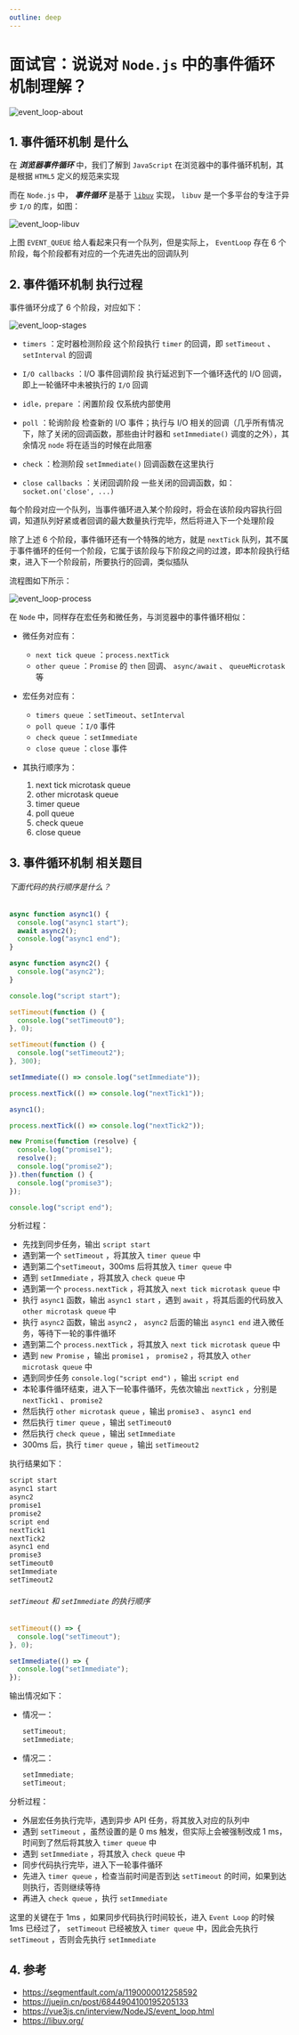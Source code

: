 ```yaml
---
outline: deep
---
```


# 面试官：说说对 `Node.js` 中的事件循环机制理解？

![event_loop-about](https://github.com/MrZhuA00/image-repo/blob/main/facial-sutra/nodejs/event_loop-about.png?raw=true)

## 1. 事件循环机制 是什么

在 **_浏览器事件循环_** 中，我们了解到 `JavaScript` 在浏览器中的事件循环机制，其是根据 `HTML5` 定义的规范来实现

而在 `Node.js` 中， **_事件循环_** 是基于 [`libuv`](https://libuv.org/) 实现， `libuv` 是一个多平台的专注于异步 `I/O` 的库，如图：

![event_loop-libuv](https://github.com/MrZhuA00/image-repo/blob/main/facial-sutra/nodejs/event_loop-libuv.png?raw=true)

上图 `EVENT_QUEUE` 给人看起来只有一个队列，但是实际上， `EventLoop` 存在 6 个阶段，每个阶段都有对应的一个先进先出的回调队列

## 2. 事件循环机制 执行过程

事件循环分成了 6 个阶段，对应如下：

![event_loop-stages](https://github.com/MrZhuA00/image-repo/blob/main/facial-sutra/nodejs/event_loop-stages.png?raw=true)

- `timers` ：定时器检测阶段
  这个阶段执行 `timer` 的回调，即 `setTimeout` 、 `setInterval` 的回调

- `I/O callbacks` ：I/O 事件回调阶段
  执行延迟到下一个循环迭代的 I/O 回调，即上一轮循环中未被执行的 `I/O` 回调

- `idle，prepare` ：闲置阶段
  仅系统内部使用

- `poll` ：轮询阶段
  检查新的 I/O 事件；执行与 I/O 相关的回调（几乎所有情况下，除了关闭的回调函数，那些由计时器和 `setImmediate()` 调度的之外），其余情况 `node` 将在适当的时候在此阻塞

- `check` ：检测阶段
  `setImmediate()` 回调函数在这里执行

- `close callbacks` ：关闭回调阶段
  一些关闭的回调函数，如：`socket.on('close', ...)`

每个阶段对应一个队列，当事件循环进入某个阶段时，将会在该阶段内容执行回调，知道队列好紧或者回调的最大数量执行完毕，然后将进入下一个处理阶段

除了上述 6 个阶段，事件循环还有一个特殊的地方，就是 `nextTick` 队列，其不属于事件循环的任何一个阶段，它属于该阶段与下阶段之间的过渡，即本阶段执行结束，进入下一个阶段前，所要执行的回调，类似插队

流程图如下所示：

![event_loop-process](https://github.com/MrZhuA00/image-repo/blob/main/facial-sutra/nodejs/event_loop-process.png?raw=true)

在 `Node` 中，同样存在宏任务和微任务，与浏览器中的事件循环相似：

- 微任务对应有：

  - `next tick queue` ：`process.nextTick`
  - `other queue` ：`Promise` 的 `then` 回调、 `async/await` 、 `queueMicrotask` 等

- 宏任务对应有：

  - `timers queue` ：`setTimeout`、`setInterval`
  - `poll queue` ：`I/O` 事件
  - `check queue` ：`setImmediate`
  - `close queue` ：`close` 事件

- 其执行顺序为：
  1. next tick microtask queue
  2. other microtask queue
  3. timer queue
  4. poll queue
  5. check queue
  6. close queue

## 3. 事件循环机制 相关题目

###### 下面代码的执行顺序是什么？

```js
async function async1() {
  console.log("async1 start");
  await async2();
  console.log("async1 end");
}

async function async2() {
  console.log("async2");
}

console.log("script start");

setTimeout(function () {
  console.log("setTimeout0");
}, 0);

setTimeout(function () {
  console.log("setTimeout2");
}, 300);

setImmediate(() => console.log("setImmediate"));

process.nextTick(() => console.log("nextTick1"));

async1();

process.nextTick(() => console.log("nextTick2"));

new Promise(function (resolve) {
  console.log("promise1");
  resolve();
  console.log("promise2");
}).then(function () {
  console.log("promise3");
});

console.log("script end");
```

分析过程：

- 先找到同步任务，输出 `script start`
- 遇到第一个 `setTimeout` ，将其放入 `timer queue` 中
- 遇到第二个`setTimeout`，300ms 后将其放入 `timer queue` 中
- 遇到 `setImmediate` ，将其放入 `check queue` 中
- 遇到第一个 `process.nextTick` ，将其放入 `next tick microtask queue` 中
- 执行 `async1` 函数，输出 `async1 start` ，遇到 `await` ，将其后面的代码放入 `other microtask queue` 中
- 执行 `async2` 函数，输出 `async2` ， `async2` 后面的输出 `async1 end` 进入微任务，等待下一轮的事件循环
- 遇到第二个 `process.nextTick` ，将其放入 `next tick microtask queue` 中
- 遇到 `new Promise` ，输出 `promise1` ， `promise2` ，将其放入 `other microtask queue` 中
- 遇到同步任务 `console.log("script end")` ，输出 `script end`
- 本轮事件循环结束，进入下一轮事件循环，先依次输出 `nextTick` ，分别是 `nextTick1` 、 `promise2`
- 然后执行 `other microtask queue` ，输出 `promise3` 、 `async1 end`
- 然后执行 `timer queue` ，输出 `setTimeout0`
- 然后执行 `check queue` ，输出 `setImmediate`
- 300ms 后，执行 `timer queue` ，输出 `setTimeout2`

执行结果如下：

```js
script start
async1 start
async2
promise1
promise2
script end
nextTick1
nextTick2
async1 end
promise3
setTimeout0
setImmediate
setTimeout2
```

###### `setTimeout` 和 `setImmediate` 的执行顺序

```js
setTimeout(() => {
  console.log("setTimeout");
}, 0);

setImmediate(() => {
  console.log("setImmediate");
});
```

输出情况如下：

- 情况一：

  ```js
  setTimeout;
  setImmediate;
  ```

- 情况二：

  ```js
  setImmediate;
  setTimeout;
  ```

分析过程：

- 外层宏任务执行完毕，遇到异步 API 任务，将其放入对应的队列中
- 遇到 `setTimeout` ，虽然设置的是 0 ms 触发，但实际上会被强制改成 1 ms，时间到了然后将其放入 `timer queue` 中
- 遇到 `setImmediate` ，将其放入 `check queue` 中
- 同步代码执行完毕，进入下一轮事件循环
- 先进入 `timer queue` ，检查当前时间是否到达 `setTimeout` 的时间，如果到达则执行，否则继续等待
- 再进入 `check queue` ，执行 `setImmediate`

这里的关键在于 1ms ，如果同步代码执行时间较长，进入 `Event Loop` 的时候 1ms 已经过了， `setTimeout` 已经被放入 `timer queue` 中，因此会先执行 `setTimeout` ，否则会先执行 `setImmediate`

## 4. 参考

- https://segmentfault.com/a/1190000012258592
- https://juejin.cn/post/6844904100195205133
- https://vue3js.cn/interview/NodeJS/event_loop.html
- https://libuv.org/
